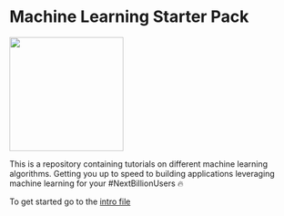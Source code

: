 # Machine Learning Starter Pack

<img src="https://uploads.toptal.io/blog/image/443/toptal-blog-image-1407508081138.png" height="200px" />

This is a repository containing tutorials on different machine learning algorithms.
Getting you up to speed to building applications leveraging machine learning for your #NextBillionUsers 🔥

To get started go to the [intro file](intro.md)
